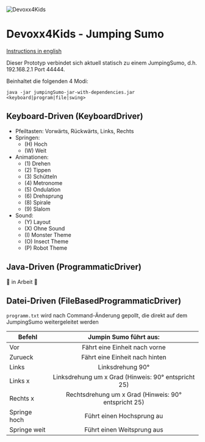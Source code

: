 ![Devoxx4Kids](http://www.devoxx4kids.de/wp-content/uploads/2015/07/cropped-header_hp.jpg)

# Devoxx4Kids - Jumping Sumo

[Instructions in english](README.md)

Dieser Prototyp verbindet sich aktuell statisch zu einem JumpingSumo, d.h. 192.168.2.1 Port 44444.

Beinhaltet die folgenden 4 Modi:

```java -jar jumpingSumo-jar-with-dependencies.jar <keyboard|program|file|swing>```

## Keyboard-Driven (KeyboardDriver)
  - Pfeiltasten: Vorwärts, Rückwärts, Links, Rechts
  - Springen: 
      - (H) Hoch
      - (W) Weit
  - Animationen: 
      - (1) Drehen
      - (2) Tippen
      - (3) Schütteln
      - (4) Metronome
      - (5) Ondulation
      - (6) Drehsprung
      - (8) Spirale
      - (9) Slalom
  - Sound:
      - (Y) Layout
      - (X) Ohne Sound
      - (I) Monster Theme
      - (O) Insect Theme
      - (P) Robot Theme

## Java-Driven (ProgrammaticDriver)

:construction: in Arbeit :construction:
  
## Datei-Driven (FileBasedProgrammaticDriver)

```programm.txt``` wird nach Command-Änderung gepollt, die direkt auf dem JumpingSumo weitergeleitet werden

| Befehl       | Jumpin Sumo führt aus:                              |
| ------------ |:--------------------------------------------------: |
| Vor          | Fährt eine Einheit nach vorne                       |
| Zurueck      | Fährt eine Einheit nach hinten                      |
| Links        | Linksdrehung 90°                                    |
| Links x      | Linksdrehung um x Grad (Hinweis: 90° entspricht 25) |
| Rechts x     | Rechtsdrehung um x Grad (Hinweis: 90° entspricht 25)|
| Springe hoch | Führt einen Hochsprung au                           |
| Springe weit | Führt einen Weitsprung aus                          |